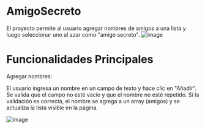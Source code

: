 # AmigoSecreto
El proyecto permite al usuario agregar nombres de amigos a una lista y luego seleccionar uno al azar como "amigo secreto".
![image](https://github.com/user-attachments/assets/04a3d139-7572-4177-9630-890a68021605)
<h1>Funcionalidades Principales</h1>

<p>Agregar nombres:

El usuario ingresa un nombre en un campo de texto y hace clic en "Añadir".
Se valida que el campo no esté vacío y que el nombre no esté repetido.
Si la validación es correcta, el nombre se agrega a un array (amigos) y se actualiza la lista visible en la página.</p>

![image](https://github.com/user-attachments/assets/d38a6b9c-4545-4a14-96df-6c7e36cc9a10)


